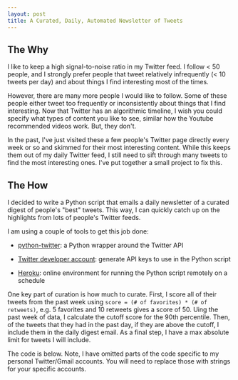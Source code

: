 ```yaml
---
layout: post
title: A Curated, Daily, Automated Newsletter of Tweets
---
```


## The Why

I like to keep a high signal-to-noise ratio in my Twitter feed. I follow < 50 people, and I strongly prefer people that tweet relatively infrequently (< 10 tweets per day) and about things I find interesting most of the times.

However, there are many more people I would like to follow. Some of these people either tweet too frequently or inconsistently about things that I find interesting. Now that Twitter has an algorithmic timeline, I wish you could specify what types of content you like to see, similar how the Youtube recommended videos work. But, they don't.

In the past, I've just visited these a few people's Twitter page directly every week or so and skimmed for their most interesting content. While this keeps them out of my daily Twitter feed, I still need to sift through many tweets to find the most interesting ones. I've put together a small project to fix this.

## The How

I decided to write a Python script that emails a daily newsletter of a curated digest of people's "best" tweets. This way, I can quickly catch up on the highlights from lots of people's Twitter feeds.

I am using a couple of tools to get this job done:

- [python-twitter](https://github.com/bear/python-twitter): a Python wrapper around the Twitter API

- [Twitter developer account](https://developer.twitter.com): generate API keys to use in the Python script

- [Heroku](https://www.heroku.com): online environment for running the Python script remotely on a schedule

One key part of curation is how much to curate. First, I score all of their tweets from the past week using `score = (# of favorites) * (# of retweets)`, e.g. 5 favorites and 10 retweets gives a score of 50. Uing the past week of data, I calculate the cutoff score for the 90th percentile. Then, of the tweets that they had in the past day, if they are above the cutoff, I include them in the daily digest email. As a final step, I have a max absolute limit for tweets I will include.

The code is below. Note, I have omitted parts of the code specific to my personal Twitter/Gmail accounts. You will need to replace those with strings for your specific accounts.